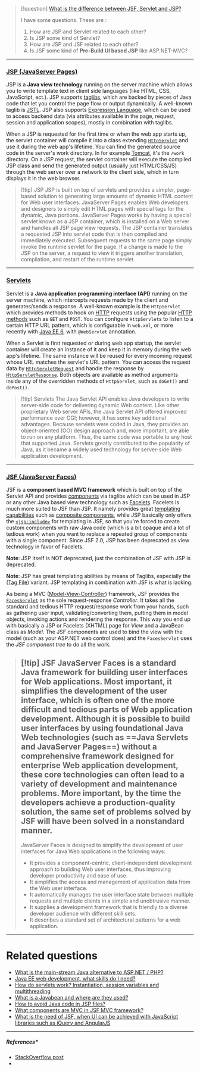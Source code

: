 > [!question] [What is the difference between JSF, Servlet and JSP?](https://stackoverflow.com/questions/2095397/what-is-the-difference-between-jsf-servlet-and-jsp)
>
> I have some questions.
> These are :
>1. How are JSP and Servlet related to each other?
>2. Is JSP some kind of Servlet?
>3. How are JSP and JSF related to each other?
>4. Is JSF some kind of **Pre-Build UI based JSP** like ASP.NET-MVC?

---
### [JSP (JavaServer Pages)](https://stackoverflow.com/tags/jsp/info)

JSP is a **Java view technology** running on the server machine which allows you to write template text in client side languages (like HTML, CSS, JavaScript, ect.).
JSP supports [taglibs](http://docs.oracle.com/javaee/5/tutorial/doc/bnann.html), which are backed by pieces of Java code that let you control the page flow or output dynamically.
A well-known taglib is [JSTL](https://stackoverflow.com/tags/jstl/info).
JSP also supports [Expression Language](https://stackoverflow.com/tags/el/info), which can be used to access backend data (via attributes available in the page, request, session and application scopes), mostly in combination with taglibs.

When a JSP is requested for the first time or when the web app starts up, the servlet container will compile it into a class extending [`HttpServlet`](http://docs.oracle.com/javaee/6/api/javax/servlet/http/HttpServlet.html) and use it during the web app's lifetime.
You can find the generated source code in the server's work directory.
In for example [Tomcat](http://tomcat.apache.org), it's the `/work` directory.
On a JSP request, the servlet container will execute the compiled JSP class and send the generated output (usually just HTML/CSS/JS) through the web server over a network to the client side, which in turn displays it in the web browser.

>[!tip] JSP
>JSP is built on top of servlets and provides a simpler, page-based solution to generating large amounts of dynamic HTML content for Web user interfaces.
>JavaServer Pages enables Web developers and designers to simply edit HTML pages with special tags for the dynamic, Java portions.
>JavaServer Pages works by having a special servlet known as a JSP container, which is installed on a Web server and handles all JSP page view requests.
>The JSP container translates a requested JSP into servlet code that is then compiled and immediately executed.
>Subsequent requests to the same page simply invoke the runtime servlet for the page.
>If a change is made to the JSP on the server, a request to view it triggers another translation, compilation, and restart of the runtime servlet.

---
### [Servlets](https://stackoverflow.com/tags/servlets/info)

Servlet is a **Java application programming interface (API)** running on the server machine, which intercepts requests made by the client and generates/sends a response. A well-known example is the `HttpServlet` which provides methods to hook on [HTTP](http://www.w3.org/Protocols/rfc2616/rfc2616.html) requests using the popular [HTTP methods](http://www.w3.org/Protocols/rfc2616/rfc2616-sec9.html) such as `GET` and `POST`.
You can configure `HttpServlet`s to listen to a certain HTTP URL pattern, which is configurable in `web.xml`, or more recently with [Java EE 6](http://docs.oracle.com/javaee/6/tutorial/doc/bnafd.html), with `@WebServlet` annotation.

When a Servlet is first requested or during web app startup, the servlet container will create an instance of it and keep it in memory during the web app's lifetime. The same instance will be reused for every incoming request whose URL matches the servlet's URL pattern. You can access the request data by [`HttpServletRequest`](http://docs.oracle.com/javaee/6/api/javax/servlet/http/HttpServletRequest.html) and handle the response by [`HttpServletResponse`](http://docs.oracle.com/javaee/6/api/javax/servlet/http/HttpServletResponse.html). Both objects are available as method arguments inside any of the overridden methods of `HttpServlet`, such as `doGet()` and `doPost()`.

>[!tip] Servlets
>The Java Servlet API enables Java developers to write server-side code for delivering dynamic Web content.
>Like other proprietary Web server APIs, the Java Servlet API offered improved performance over CGI; however, it has some key additional advantages.
>Because servlets were coded in Java, they provides an object-oriented (OO) design approach and, more important, are able to run on any platform.
>Thus, the same code was portable to any host that supported Java.
>Servlets greatly contributed to the popularity of Java, as it became a widely used technology for server-side Web application development.

---
### [JSF (JavaServer Faces)](https://stackoverflow.com/tags/jsf/info)

JSF is a **component based MVC framework** which is built on top of the Servlet API and provides [components](http://docs.oracle.com/javaee/6/tutorial/doc/bnarf.html) via taglibs which can be used in JSP or any other Java based view technology such as [Facelets](http://docs.oracle.com/javaee/6/tutorial/doc/giepx.html). Facelets is much more suited to JSF than JSP. It namely provides great [templating capabilities](http://docs.oracle.com/javaee/6/tutorial/doc/giqxp.html) such as [composite components](http://docs.oracle.com/javaee/6/tutorial/doc/giqzr.html), while JSP basically only offers the [`<jsp:include>`](http://java.sun.com/products/jsp/syntax/2.0/syntaxref2020.html#8828) for templating in JSF, so that you're forced to create custom components with raw Java code (which is a bit opaque and a lot of tedious work) when you want to replace a repeated group of components with a single component. Since JSF 2.0, JSP has been deprecated as view technology in favor of Facelets.

**Note**: JSP itself is NOT deprecated, just the combination of JSF with JSP is deprecated.

**Note**: JSP has great templating abilities by means of Taglibs, especially the ([Tag File](http://docs.oracle.com/javaee/5/tutorial/doc/bnann.html)) variant. JSP templating in combination with JSF is what is lacking.

As being a MVC ([Model-View-Controller](http://en.wikipedia.org/wiki/Model%E2%80%93view%E2%80%93controller)) framework, JSF provides the [`FacesServlet`](http://docs.oracle.com/javaee/6/api/javax/faces/webapp/FacesServlet.html) as the sole request-response _Controller_. It takes all the standard and tedious HTTP request/response work from your hands, such as gathering user input, validating/converting them, putting them in model objects, invoking actions and rendering the response. This way you end up with basically a JSP or Facelets (XHTML) page for _View_ and a JavaBean class as _Model_. The JSF components are used to bind the view with the model (such as your ASP.NET web control does) and the `FacesServlet` uses the _JSF component tree_ to do all the work.

>[!tip] JSF
>JavaServer Faces is a standard Java framework for building user interfaces for Web applications.
>Most important, it simplifies the development of the user interface, which is often one of the more difficult and tedious parts of Web application development. 
>Although it is possible to build user interfaces by using foundational Java Web technologies (such as ==Java Servlets and JavaServer Pages==) without a comprehensive framework designed for enterprise Web application development, these core technologies can often lead to a variety of development and maintenance problems.
>More important, by the time the developers achieve a production-quality solution, the same set of problems solved by JSF will have been solved in a nonstandard manner.
>---
>JavaServer Faces is designed to simplify the development of user interfaces for Java Web applications in the following ways:
>- It provides a component-centric, client-independent development approach to building Web user interfaces, thus improving developer productivity and ease of use.
>- It simplifies the access and management of application data from the Web user interface.
>- It automatically manages the user interface state between multiple requests and multiple clients in a simple and unobtrusive manner.
>- It supplies a development framework that is friendly to a diverse developer audience with different skill sets.
>- It describes a standard set of architectural patterns for a web application.

---
# Related questions

- [What is the main-stream Java alternative to ASP.NET / PHP?](https://stackoverflow.com/questions/2556553/what-is-the-main-stream-java-alternative-to-asp-net-php)
- [Java EE web development, what skills do I need?](https://stackoverflow.com/questions/1958808/java-web-development-what-skills-do-i-need)
- [How do servlets work? Instantiation, session variables and multithreading](https://stackoverflow.com/questions/3106452/java-servlet-instantiation-and-session-variables)
- [What is a Javabean and where are they used?](https://stackoverflow.com/questions/1727603/places-where-java-beans-used)
- [How to avoid Java code in JSP files?](https://stackoverflow.com/questions/3177733/howto-avoid-java-code-in-jsp-files)
- [What components are MVC in JSF MVC framework?](https://stackoverflow.com/questions/5104094/what-components-are-mvc-in-jsf-mvc-framework)
- [What is the need of JSF, when UI can be achieved with JavaScript libraries such as jQuery and AngularJS](https://stackoverflow.com/questions/4421839/what-is-the-need-of-jsf-when-ui-can-be-achieved-from-css-html-javascript-jquery/)

---
##### **References***
- [StackOverflow post](https://stackoverflow.com/questions/2095397/what-is-the-difference-between-jsf-servlet-and-jsp)
- 